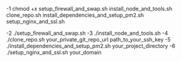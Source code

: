 -1 chmod +x setup_firewall_and_swap.sh install_node_and_tools.sh clone_repo.sh install_dependencies_and_setup_pm2.sh setup_nginx_and_ssl.sh

-2 ./setup_firewall_and_swap.sh
-3 ./install_node_and_tools.sh
-4 ./clone_repo.sh your_private_git_repo_url path_to_your_ssh_key
-5 ./install_dependencies_and_setup_pm2.sh your_project_directory
-6 ./setup_nginx_and_ssl.sh your_domain
